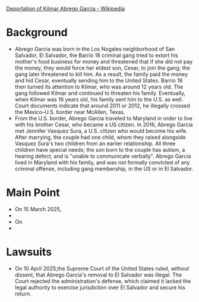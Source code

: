 [Deportation of Kilmar Abrego Garcia - Wikipedia](https://en.wikipedia.org/wiki/Deportation_of_Kilmar_Abrego_Garcia)
# Background
- Abrego Garcia was born in the Los Nogales neighborhood of San Salvador, El Salvador, the Barrio 18 criminal gang tried to extort his mother's food business for money and threatened that if she did not pay the money, they would force her eldest son, Cesar, to join the gang; the gang later threatened to kill him. As a result, the family paid the money and hid Cesar, eventually sending him to the United States. Barrio 18 then turned its attention to Kilmar, who was around 12 years old. The gang followed Kilmar and continued to threaten his family. Eventually, when Kilmar was 16 years old, his family sent him to the U.S. as well. Court documents indicate that around 2011 or 2012, he illegally crossed the Mexico–U.S. border near McAllen, Texas.
- From the U.S. border, Abrego Garcia traveled to Maryland in order to live with his brother Cesar, who became a US citizen. In 2016, Abrego Garcia met Jennifer Vasquez Sura, a U.S. citizen who would become his wife. After marrying, the couple had one child, whom they raised alongside Vasquez Sura's two children from an earlier relationship. All three children have special needs; the son born to the couple has autism, a hearing defect, and is "unable to communicate verbally". Abrego Garcia lived in Maryland with his family, and was not formally convicted of any criminal offense, including gang membership, in the US or in El Salvador.

# Main Point
- On 15 March 2025, 
- 
- On 
- 

# Lawsuits
- On 10 April 2025,the Supreme Court of the United States ruled, without dissent, that Abrego Garcia's removal to El Salvador was illegal. The Court rejected the administration's defense, which claimed it lacked the legal authority to exercise jurisdiction over El Salvador and secure his return.
